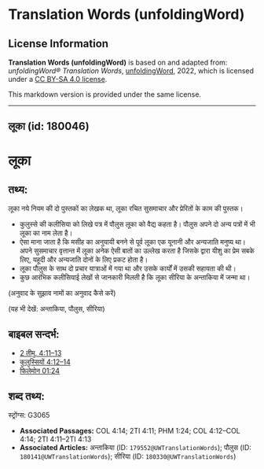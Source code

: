 # Translation Words (unfoldingWord)

## License Information

**Translation Words (unfoldingWord)** is based on and adapted from: _unfoldingWord® Translation Words_, [unfoldingWord](https://unfoldingword.org/utw), 2022, which is licensed under a [CC BY-SA 4.0 license](https://creativecommons.org/licenses/by-sa/4.0/legalcode.en).

This markdown version is provided under the same license.



--------------------------------

## लूका (id: 180046)

लूका
====

तथ्य:
-----

लूका नये नियम की दो पुस्तकों का लेखक था, लूका रचित सुसमाचार और प्रेरितों के काम की पुस्तक।

* कुलुस्से की कलीसिया को लिखे पत्र में पौलुस लूका को वैद्य कहता है। पौलुस अपने दो अन्य पत्रों में भी लूका का नाम लेता है।
* ऐसा माना जाता है कि मसीह का अनुयायी बनने से पूर्व लूका एक यूनानी और अन्यजाति मनुष्य था। अपने सुसमाचार वृत्तान्त में लूका अनेक ऐसी बातों का उल्लेख करता है जिसके द्वारा यीशु का प्रेम सबके लिए, यहूदी और अन्यजाति दोनों के लिए प्रकट होता है।
* लूका पौलुस के साथ दो प्रचार यात्राओं में गया था और उसके कार्यों में उसकी सहायता की थी।
* कुछ आरंभिक कलीसियाई लेखों से जानकारी मिलती है कि लूका सीरिया के अन्ताकिया में जन्मा था।

(अनुवाद के सुझाव नामों का अनुवाद कैसे करें)

(यह भी देखें: अन्ताकिया, पौलुस, सीरिया)

बाइबल सन्दर्भ:
--------------

* [2 तीमु. 4:11–13](https://ref.ly/2Tim0:0)
* [कुलुस्सियों 4:12–14](https://ref.ly/Col4:12-Col4:14)
* [फिलेमोन 01:24](https://ref.ly/Phlm1:24)

शब्द तथ्य:
----------

स्ट्रोंग्स: G3065

* **Associated Passages:** COL 4:14; 2TI 4:11; PHM 1:24; COL 4:12–COL 4:14; 2TI 4:11–2TI 4:13
* **Associated Articles:** अन्ताकिया (ID: `179552@UWTranslationWords`); पौलुस (ID: `180141@UWTranslationWords`); सीरिया (ID: `180330@UWTranslationWords`)

